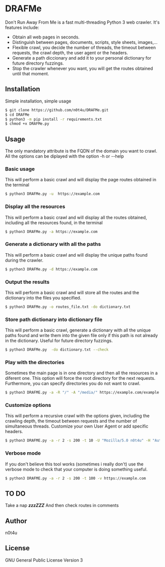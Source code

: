 # DRAFMe

Don't Run Away From Me is a fast multi-threading Python 3 web crawler.
It's features include:
- Obtain all web pages in seconds.
- Distinguish between pages, documents, scripts, style sheets, images,...
- Flexible crawl, you decide the number of threads, the timeout between requests, the crawl depth, the user agent or the headers.
- Generate a path diccionary and add it to your personal dictionary for future directory fuzzings.
- Stop the crawler whenever you want, you will get the routes obtained until that moment.

## Installation
Simple installation, simple usage
```sh
$ git clone https://github.com/n0t4u/DRAFMe.git
$ cd DRAFMe
$ python3 -m pip install -r requirements.txt
$ chmod +x DRAFMe.py
```
## Usage
The only mandatory attribute is the FQDN of the domain you want to crawl.
All the options can be diplayed with the option -h or --help

### Basic usage
This will perform a basic crawl and will display the page routes obtained in the terminal
```sh
$ python3 DRAFMe.py -u  https://example.com
```
### Display all the resources
This will perform a basic crawl and will display all the routes obtained, including all the resources found, in the terminal
```sh
$ python3 DRAFMe.py -a https://example.com
````
### Generate a dictionary with all the paths
This will perform a basic crawl and will display the unique paths found during the crawler.
```sh
$ python3 DRAFMe.py -d https://example.com
````
### Output the results
This will perform a basic crawl and will store all the routes and the dictionary into the files you specified.
```sh
$ python3 DRAFMe.py -o routes_file.txt -do dictionary.txt
````

### Store path dictionary into dictionary file
This will perform a basic crawl, generate a dictionary with all the unique paths found and write them into the given file only if this path is not already in the dictionary.
Useful for future directory fuzzings.
```sh
$ python3 DRAFMe.py  -do dictionary.txt --check
````

### Play with the directories
Sometimes the main page is in one directory and then all the resources in a diferent one. This option will force the root directory for the next requests.
Furthermore, you can specify directories you do not want to crawl.
```sh
$ python3 DRAFME.py -a -R "/" -A "/media/" https://example.com/example
```

### Customize options
This will perform a recursive crawl with the options given, including the crawling depth, the timeout between requests and the number of simultaneous threads. Customize your own User Agent or add specific headers.
```sh
$ python3 DRAFME.py -a -r 2 -s 200 -t 10 -U "Mozilla/5.0 n0t4u" -H "Authorization: Bearer <n0t4u>" https://example.com
```

### Verbose mode
If you don't believe this tool works (sometimes i really don't) use the verbose mode to check that your computer is doing something useful.
```sh
$ python3 DRAFME.py -a -r 2 -s 200 -t 100 -v https://example.com
```
## TO DO
Take a nap ***zzzZZZ***
And then check routes in comments

## Author 
n0t4u

## License
GNU General Public License Version 3
